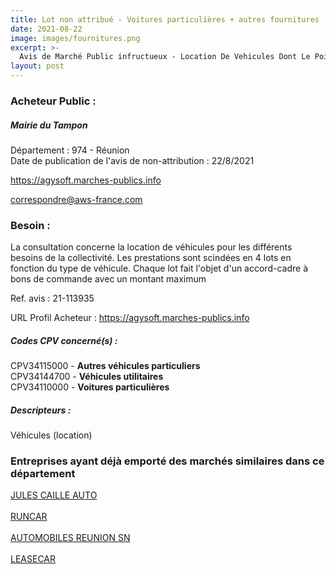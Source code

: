 ```yaml
---
title: Lot non attribué - Voitures particulières + autres fournitures
date: 2021-08-22
image: images/fournitures.png
excerpt: >-
  Avis de Marché Public infructueux - Location De Vehicules Dont Le Poids Total Autorise En Charge N'Excede Pas 3,5 Tonnes
layout: post
---
```


### Acheteur Public :
##### Mairie du Tampon
Département : 974 - Réunion<br/>
Date de publication de l'avis de non-attribution : 22/8/2021


https://agysoft.marches-publics.info

correspondre@aws-france.com


### Besoin :

La consultation concerne la location de véhicules pour les différents besoins de la collectivité. Les prestations sont scindées en 4 lots en fonction du type de véhicule. Chaque lot fait l'objet d'un accord-cadre à bons de commande avec un montant maximum

Ref. avis : 21-113935

URL Profil Acheteur : https://agysoft.marches-publics.info

##### Codes CPV concerné(s) :
CPV34115000 - **Autres véhicules particuliers** <br/>
CPV34144700 - **Véhicules utilitaires** <br/>
CPV34110000 - **Voitures particulières** <br/>

##### Descripteurs :
Véhicules (location) <br/>

### Entreprises ayant déjà emporté des marchés similaires dans ce département
<a href="/entreprise-555/siren-399582741">JULES CAILLE AUTO</a><br/><br/>
<a href="/entreprise-555/siren-399915370">RUNCAR</a><br/><br/>
<a href="/entreprise-564/siren-479673451">AUTOMOBILES REUNION SN</a><br/><br/>
<a href="/entreprise-572/siren-535143424">LEASECAR</a><br/><br/>
